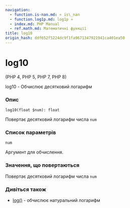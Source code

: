 ```yaml
---
navigation:
  - function.is-nan.md: « is\_nan
  - function.log1p.md: log1p »
  - index.md: PHP Manual
  - ref.math.md: Математичні функції
title: log10
origin_hash: ddf652f5224dc9f1fa9671347921941ca401ea50
---
```

# log10

(PHP 4, PHP 5, PHP 7, PHP 8)

log10 - Обчислює десятковий логарифм

### Опис

```methodsynopsis
log10(float $num): float
```

Повертає десятковий логарифм числа `num`

### Список параметрів

`num`

Аргумент для обчислення.

### Значення, що повертаються

Повертає десятковий логарифм числа `num`

### Дивіться також

-   [log()](function.log.md) \- обчислює натуральний логарифм

